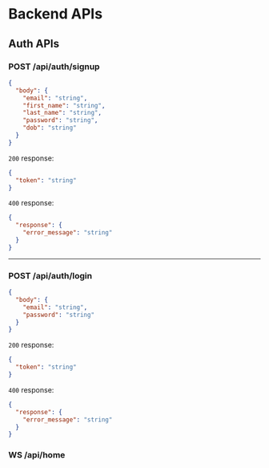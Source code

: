 # Backend APIs

## Auth APIs

### POST /api/auth/signup

```json
{
  "body": {
    "email": "string",
    "first_name": "string",
    "last_name": "string",
    "password": "string",
    "dob": "string"
  }
}
```

`200` response:

```json
{
  "token": "string"
}
```

`400` response:

```json
{
  "response": {
    "error_message": "string"
  }
}
```

---

### POST /api/auth/login

```json
{
  "body": {
    "email": "string",
    "password": "string"
  }
}
```

`200` response:

```json
{
  "token": "string"
}
```

`400` response:

```json
{
  "response": {
    "error_message": "string"
  }
}
```

### WS /api/home
